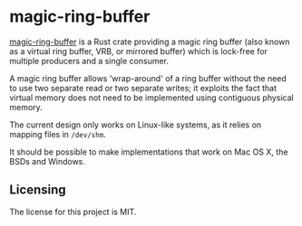 # magic-ring-buffer

[magic-ring-buffer] is a Rust crate providing a magic ring buffer (also known as a virtual ring buffer, VRB, or mirrored buffer) which is lock-free for multiple producers and a single consumer.

A magic ring buffer allows 'wrap-around' of a ring buffer without the need to use two separate read or two separate writes; it exploits the fact that virtual memory does not need to be implemented using contiguous physical memory.

The current design only works on Linux-like systems, as it relies on mapping files in `/dev/shm`.

It should be possible to make implementations that work on Mac OS X, the BSDs and Windows.


## Licensing

The license for this project is MIT.

[magic-ring-buffer]: https://github.com/lemonrock/magic-ring-buffer "magic-ring-buffer GitHub page"
